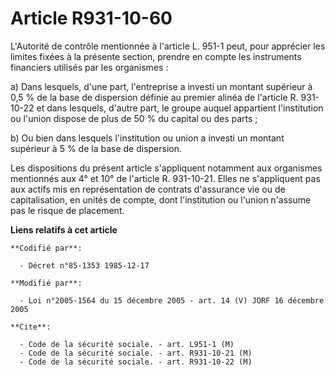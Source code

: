 # Article R931-10-60

L'Autorité de contrôle mentionnée à l'article L. 951-1 peut, pour apprécier les limites fixées à la présente section, prendre
en compte les instruments financiers utilisés par les organismes :

a) Dans lesquels, d'une part, l'entreprise a investi un montant supérieur à 0,5 % de la base de dispersion définie au premier
alinéa de l'article R. 931-10-22 et dans lesquels, d'autre part, le groupe auquel appartient l'institution ou l'union dispose
de plus de 50 % du capital ou des parts ;

b) Ou bien dans lesquels l'institution ou union a investi un montant supérieur à 5 % de la base de dispersion.

Les dispositions du présent article s'appliquent notamment aux organismes mentionnés aux 4° et 10° de l'article R. 931-10-21.
Elles ne s'appliquent pas aux actifs mis en représentation de contrats d'assurance vie ou de capitalisation, en unités de
compte, dont l'institution ou l'union n'assume pas le risque de placement.

**Liens relatifs à cet article**

	**Codifié par**:

	  - Décret n°85-1353 1985-12-17

	**Modifié par**:

	  - Loi n°2005-1564 du 15 décembre 2005 - art. 14 (V) JORF 16 décembre 2005

	**Cite**:

	  - Code de la sécurité sociale. - art. L951-1 (M)
	  - Code de la sécurité sociale. - art. R931-10-21 (M)
	  - Code de la sécurité sociale. - art. R931-10-22 (M)
